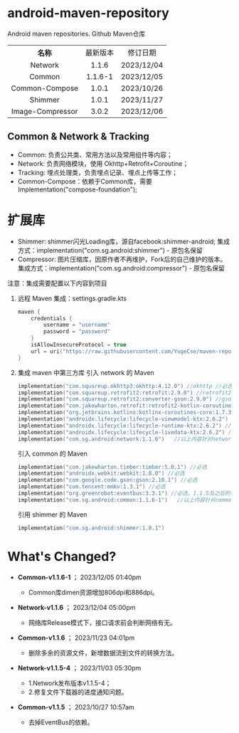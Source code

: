 # android-maven-repository
Android maven repositories. Github Maven仓库

<table style="text-align:center">
   <tr><th>名称</th><td>最新版本</td><td>修订日期</td></tr>
   <tr><td>Network</td><td>1.1.6</td><td>2023/12/04</td></tr>
   <tr><td>Common</td><td>1.1.6-1</td><td>2023/12/05</td></tr>
   <tr><td>Common-Compose</td><td>1.0.1</td><td>2023/10/26</td></tr>
   <tr><td>Shimmer</td><td>1.0.1</td><td>2023/11/27</td></tr>
   <tr><td>Image-Compressor</td><td>3.0.2</td><td>2023/12/06</td></tr>
</table>

## Common & Network & Tracking

- Common: 负责公共类、常用方法以及常用组件等内容；
- Network: 负责网络模块，使用 Okhttp+Retrofit+Coroutine；
- Tracking: 埋点处理类，负责埋点记录、埋点上传等工作；
- Common-Compose：依赖于Common库，需要Implementation("compose-foundation");

# 扩展库
- Shimmer: shimmer闪光Loading库，源自facebook:shimmer-android;
  集成方式：implementation("com.sg.android:shimmer") - 原包名保留
- Compressor: 图片压缩库，因原作者不再维护，Fork后的自己维护的版本。
  集成方式：implementation("com.sg.android:compressor") - 原包名保留

注意：集成需要配置以下内容到项目

1. 远程 Maven 集成：settings.gradle.kts
   ```kts
   maven {
       credentials {
           username = "username"
           password = "password"
       }
       isAllowInsecureProtocol = true
       url = uri("https://raw.githubusercontent.com/YugeCse/maven-repos/master/repo")
   }
   ```
2. 集成 maven 中第三方库
   引入 network 的 Maven
   ```kts
   implementation("com.squareup.okhttp3:okhttp:4.12.0") //okhttp //必选
   implementation("com.squareup.retrofit2:retrofit:2.9.0") //retrofit2 //必选
   implementation("com.squareup.retrofit2:converter-gson:2.9.0") //gson //必选
   implementation("com.jakewharton.retrofit:retrofit2-kotlin-coroutines-adapter:0.9.2") //必选
   implementation("org.jetbrains.kotlinx:kotlinx-coroutines-core:1.7.3") //必选
   implementation("androidx.lifecycle:lifecycle-viewmodel-ktx:2.6.2") //必选
   implementation("androidx.lifecycle:lifecycle-runtime-ktx:2.6.2") //必选
   implementation("androidx.lifecycle:lifecycle-livedata-ktx:2.6.2") //必选
   implementation("com.sg.android:network:1.1.6")   //以上内容针对network是必选项，引入network的必须引入以上内容
   ```
   引入 common 的 Maven
   ```kts
   implementation("com.jakewharton.timber:timber:5.0.1") //必选
   implementation("androidx.webkit:webkit:1.8.0") //必选
   implementation("com.google.code.gson:gson:2.10.1") //必选
   implementation("com.tencent:mmkv:1.3.1") //必选
   implementation("org.greenrobot:eventbus:3.3.1") //必选，1.1.5及之后的不再是必选
   implementation("com.sg.android:common:1.1.6-1")   //以上内容针对common是必选项，引入network的必须引入以上内容
   ```

   引用 shimmer 的 Maven
   ```kts
   implementation("com.sg.android:shimmer:1.0.1")
   ```

# What's Changed?

+ **Common-v1.1.6-1** ； 2023/12/05 01:40pm
  + Common库dimen资源增加806dpi和886dpi。

+ **Network-v1.1.6** ； 2023/12/04 05:00pm
  + 网络库Release模式下，接口请求前会判断网络有无。

+ **Common-v1.1.6** ； 2023/11/23 04:01pm
  + 删除多余的资源文件，新增数据流到文件的转换方法。

+ **Network-v1.1.5-4** ； 2023/11/03 05:30pm
  + 1.Network发布版本v1.1.5-4；
  + 2.修复文件下载器的进度通知问题。

+ **Common-v1.1.5** ； 2023/10/27 10:57am
  + 去掉EventBus的依赖。

